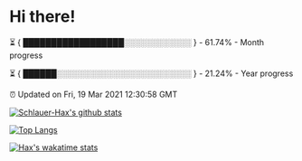 # Hi there!

⏳ { ██████████████████░░░░░░░░░░░░ } - 61.74% - Month progress

⏳ { ██████░░░░░░░░░░░░░░░░░░░░░░░░ } - 21.24% - Year progress

⏰ Updated on Fri, 19 Mar 2021 12:30:58 GMT


[![Schlauer-Hax's github stats](https://github-readme-stats.vercel.app/api?username=Schlauer-Hax&show_icons=true&theme=dark&count_private=true)](https://github.com/Schlauer-Hax)


[![Top Langs](https://github-readme-stats.vercel.app/api/top-langs/?username=Schlauer-Hax&layout=compact&theme=dark)](https://github.com/Schlauer-Hax?tab=repositories)


[![Hax's wakatime stats](https://github-readme-stats.vercel.app/api/wakatime?username=Hax&theme=dark)](https://wakatime.com/@Hax)

